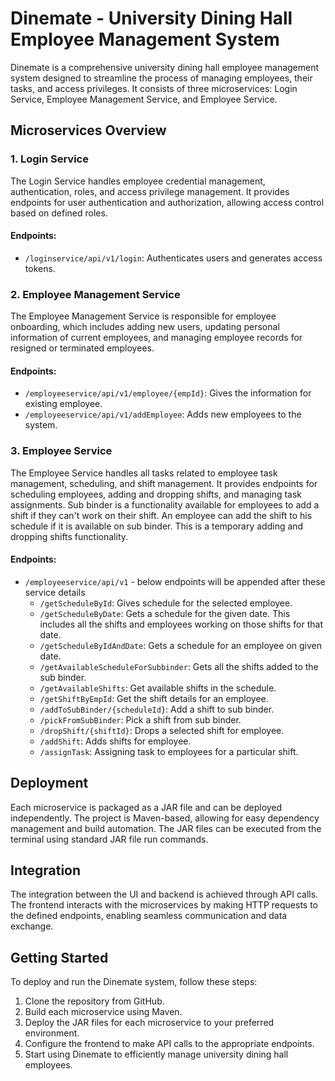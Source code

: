 # **Dinemate - University Dining Hall Employee Management System**

Dinemate is a comprehensive university dining hall employee management system designed to streamline the process of managing employees, their tasks, and access privileges. It consists of three microservices: Login Service, Employee Management Service, and Employee Service.

## Microservices Overview

### 1. Login Service
The Login Service handles employee credential management, authentication, roles, and access privilege management. It provides endpoints for user authentication and authorization, allowing access control based on defined roles.

#### Endpoints:
- `/loginservice/api/v1/login`: Authenticates users and generates access tokens.

### 2. Employee Management Service
The Employee Management Service is responsible for employee onboarding, which includes adding new users, updating personal information of current employees, and managing employee records for resigned or terminated employees.

#### Endpoints:
- `/employeeservice/api/v1/employee/{empId}`: Gives the information for existing employee.
- `/employeeservice/api/v1/addEmployee`: Adds new employees to the system.

### 3. Employee Service
The Employee Service handles all tasks related to employee task management, scheduling, and shift management. It provides endpoints for scheduling employees, adding and dropping shifts, and managing task assignments. Sub binder is a functionality available for employees to add a shift if they can't work on their shift. An employee can add the shift to his schedule if it is available on sub binder. This is a temporary adding and dropping shifts functionality.

#### Endpoints:
- `/employeeservice/api/v1` - below endpoints will be appended after these service details
    - `/getScheduleById`: Gives schedule for the selected employee.
    - `/getScheduleByDate`: Gets a schedule for the given date. This includes all the shifts and employees working on those shifts for that date.
    - `/getScheduleByIdAndDate`: Gets a schedule for an employee on given date.
    - `/getAvailableScheduleForSubbinder`: Gets all the shifts added to the sub binder.
    - `/getAvailableShifts`: Get available shifts in the schedule.
    - `/getShiftByEmpId`: Get the shift details for an employee.
    - `/addToSubBinder/{scheduleId}`: Add a shift to sub binder.
    - `/pickFromSubBinder`: Pick a shift from sub binder.
    - `/dropShift/{shiftId}`: Drops a selected shift for employee.
    - `/addShift`: Adds shifts for employee.
    - `/assignTask`: Assigning task to employees for a particular shift.

## Deployment
Each microservice is packaged as a JAR file and can be deployed independently. The project is Maven-based, allowing for easy dependency management and build automation. The JAR files can be executed from the terminal using standard JAR file run commands.

## Integration
The integration between the UI and backend is achieved through API calls. The frontend interacts with the microservices by making HTTP requests to the defined endpoints, enabling seamless communication and data exchange.

## Getting Started
To deploy and run the Dinemate system, follow these steps:

1. Clone the repository from GitHub.
2. Build each microservice using Maven.
3. Deploy the JAR files for each microservice to your preferred environment.
4. Configure the frontend to make API calls to the appropriate endpoints.
5. Start using Dinemate to efficiently manage university dining hall employees.
